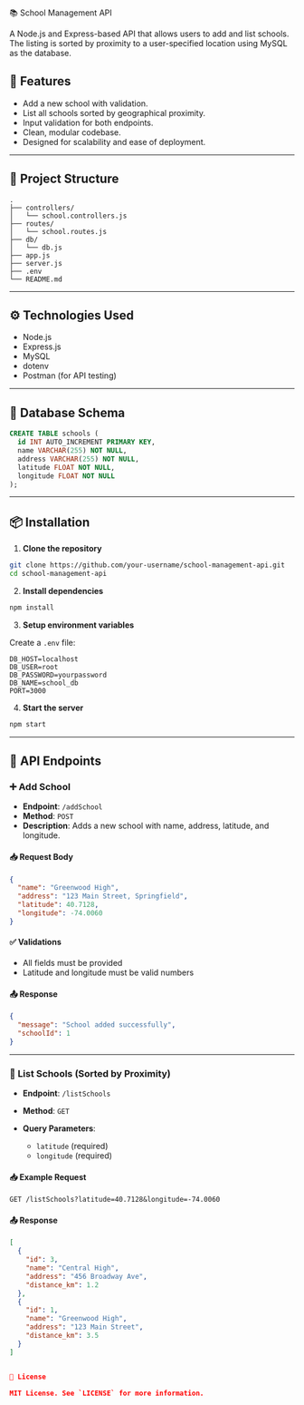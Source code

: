  📚 School Management API

A Node.js and Express-based API that allows users to add and list schools. The listing is sorted by proximity to a user-specified location using MySQL as the database.

## 🚀 Features

* Add a new school with validation.
* List all schools sorted by geographical proximity.
* Input validation for both endpoints.
* Clean, modular codebase.
* Designed for scalability and ease of deployment.

---

## 📁 Project Structure

```
.
├── controllers/
│   └── school.controllers.js
├── routes/
│   └── school.routes.js
├── db/
│   └── db.js
├── app.js
├── server.js
├── .env
└── README.md
```

---

## ⚙️ Technologies Used

* Node.js
* Express.js
* MySQL
* dotenv
* Postman (for API testing)

---

## 🧩 Database Schema

```sql
CREATE TABLE schools (
  id INT AUTO_INCREMENT PRIMARY KEY,
  name VARCHAR(255) NOT NULL,
  address VARCHAR(255) NOT NULL,
  latitude FLOAT NOT NULL,
  longitude FLOAT NOT NULL
);
```

---

## 📦 Installation

1. **Clone the repository**

```bash
git clone https://github.com/your-username/school-management-api.git
cd school-management-api
```

2. **Install dependencies**

```bash
npm install
```

3. **Setup environment variables**

Create a `.env` file:

```env
DB_HOST=localhost
DB_USER=root
DB_PASSWORD=yourpassword
DB_NAME=school_db
PORT=3000
```

4. **Start the server**

```bash
npm start
```

---

## 📌 API Endpoints

### ➕ Add School

* **Endpoint**: `/addSchool`
* **Method**: `POST`
* **Description**: Adds a new school with name, address, latitude, and longitude.

#### 📥 Request Body

```json
{
  "name": "Greenwood High",
  "address": "123 Main Street, Springfield",
  "latitude": 40.7128,
  "longitude": -74.0060
}
```

#### ✅ Validations

* All fields must be provided
* Latitude and longitude must be valid numbers

#### 📤 Response

```json
{
  "message": "School added successfully",
  "schoolId": 1
}
```

---

### 📍 List Schools (Sorted by Proximity)

* **Endpoint**: `/listSchools`
* **Method**: `GET`
* **Query Parameters**:

  * `latitude` (required)
  * `longitude` (required)

#### 📥 Example Request

```
GET /listSchools?latitude=40.7128&longitude=-74.0060
```

#### 📤 Response

```json
[
  {
    "id": 3,
    "name": "Central High",
    "address": "456 Broadway Ave",
    "distance_km": 1.2
  },
  {
    "id": 1,
    "name": "Greenwood High",
    "address": "123 Main Street",
    "distance_km": 3.5
  }
]


📝 License

MIT License. See `LICENSE` for more information.

